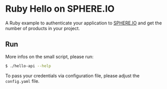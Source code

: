 Ruby Hello on SPHERE.IO
=======================

A Ruby example to authenticate your application to [SPHERE.IO](http://sphere.io) and get the number of products in your project.

## Run

More infos on the small script, please run:
```bash
$ ./hello-api --help
```

To pass your credentials via configuration file, please adjust the `config.yaml` file.
